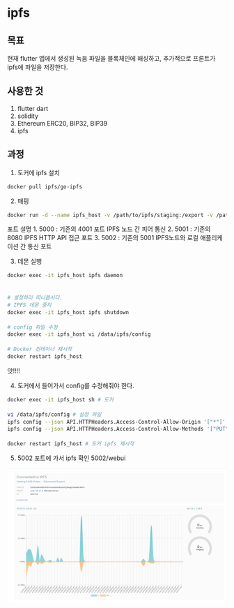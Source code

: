 # ipfs 

## 목표
현재 flutter 앱에서 생성된 녹음 파일을 블록체인에 해싱하고, 추가적으로 프론트가 ipfs에 파일을 저장한다.


## 사용한 것
1. flutter dart
2. solidity
3. Ethereum ERC20, BIP32, BIP39
4. ipfs

## 과정
1. 도커에 ipfs 설치
  
```bash
docker pull ipfs/go-ipfs
```


2. 매핑

```bash
docker run -d --name ipfs_host -v /path/to/ipfs/staging:/export -v /path/to/ipfs/data:/data/ipfs -p 5000:4001 -p 5001:8080 -p 5002:5001 ipfs/go-ipfs:latest
```
포트 설명 
      1. 5000 : 기존의 4001 포트 IPFS 노드 간 피어 통신 
      2. 5001 : 기존의 8080 IPFS HTTP API 접근 포트
      3. 5002 : 기존의 5001 IPFS노드와 로컬 애플리케이션 간 통신 포트

3. 데몬 실행

```bash
docker exec -it ipfs_host ipfs daemon


# 설정하러 떠나봅시다.
# IPFS 데몬 중지
docker exec -it ipfs_host ipfs shutdown

# config 파일 수정
docker exec -it ipfs_host vi /data/ipfs/config

# Docker 컨테이너 재시작
docker restart ipfs_host

``` 
앗!!!! 

4. 도커에서 들어가서 config를 수정해줘야 한다. 

```bash 
docker exec -it ipfs_host sh # 도커 

vi /data/ipfs/config # 설정 파일 
ipfs config --json API.HTTPHeaders.Access-Control-Allow-Origin '["*"]' # CORS 
ipfs config --json API.HTTPHeaders.Access-Control-Allow-Methods '["PUT", "GET", "POST"]' # 

docker restart ipfs_host # 도커 ipfs 재시작
```

5. 5002 포트에 가서 ipfs 확인
5002/webui

![alt text](image.png)